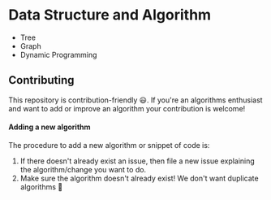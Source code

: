 # Data Structure and Algorithm

* Tree 
* Graph
* Dynamic Programming

## Contributing

This repository is contribution-friendly :smiley:. If you're an algorithms enthusiast and want to add or improve an algorithm your contribution is welcome!

#### Adding a new algorithm

The procedure to add a new algorithm or snippet of code is:

1. If there doesn't already exist an issue, then file a new issue explaining the algorithm/change you want to do.
2. Make sure the algorithm doesn't already exist! We don't want duplicate algorithms 😬
